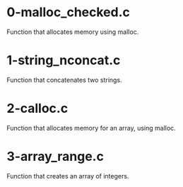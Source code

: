 # 0-malloc_checked.c
Function that allocates memory using malloc.

# 1-string_nconcat.c
Function that concatenates two strings.

# 2-calloc.c
Function that allocates memory for an array, using malloc.

# 3-array_range.c
Function that creates an array of integers.

# 